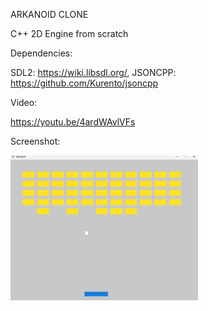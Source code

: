 ARKANOID CLONE

C++ 2D Engine from scratch


Dependencies:

SDL2: https://wiki.libsdl.org/,
JSONCPP: https://github.com/Kurento/jsoncpp

Video: 

https://youtu.be/4ardWAvlVFs

Screenshot:

<img src="https://github.com/andrea-attardo/Arkanoid-Clone-CPP-SDL/blob/80fb6b1f06f80b66f66031972fb8732968144395/docs/myarkanoid.png" alt="drawing" width="300"/>


